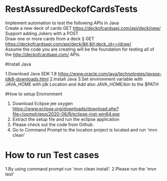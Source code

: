 # RestAssuredDeckofCardsTests
Implement automation to test the following APIs in Java  
       Create a new deck of cards    GET https://deckofcardsapi.com/api/deck/new/  
       Support adding Jokers with a POST  
       Draw one or more cards from a deck  §  GET https://deckofcardsapi.com/api/deck/&lt;&lt;deck_id>>/draw/           
       Assume the code you are creating will be the foundation for testing all of the http://deckofcardsapi.com/ APIs.

#Install Java

1.Download Java SDK 1.8 https://www.oracle.com/java/technologies/javase-jdk8-downloads.html
2.Install Java
3.Set environment variable with JAVA_HOME with jdk Location and Add also JAVA_HOME/bin to the $PATH

#How to setup Environment

1. Download Eclipse jee oxygen https://www.eclipse.org/downloads/download.php?file=/oomph/epp/2020-06/R/eclipse-inst-win64.exe
2. Extract the setup file and run the eclipse application
3. Please check out the code from Github.
4. Go to Command Prompt to the location project is located and run 'mvn clean'


# How to run Test cases

1.By using command prompt run 'mvn clean install'.
2.Please run the 'mvn test'







